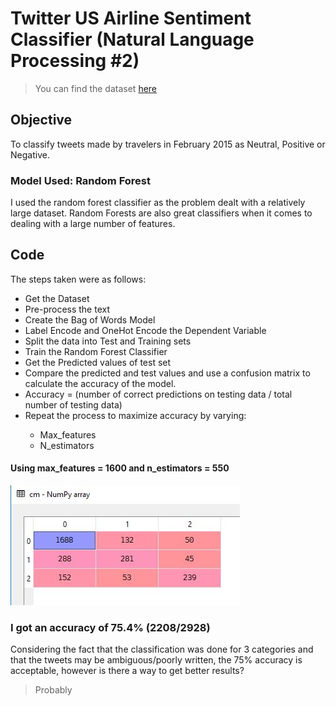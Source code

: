 # Twitter US Airline Sentiment Classifier (Natural Language Processing #2)
> You can find the dataset <a href="https://www.kaggle.com/crowdflower/twitter-airline-sentiment/version/2#">here</a>

## Objective
To classify tweets made by travelers in February 2015 as Neutral, Positive or Negative.

### Model Used: Random Forest
I used the random forest classifier as the problem dealt with a relatively large dataset. Random Forests are also great classifiers when it comes to dealing with a large number of features.

## Code
The steps taken were as follows:
<ul>
  <li>Get the Dataset</li>
  <li>Pre-process the text</li>
  <li>Create the Bag of Words Model</li>
  <li>Label Encode and OneHot Encode the Dependent Variable</li>
  <li>Split the data into Test and Training sets</li>
  <li>Train the Random Forest Classifier</li>
  <li>Get the Predicted values of test set</li>
  <li>Compare the predicted and test values and use a confusion matrix to calculate the accuracy of the model. </li>
  <li>Accuracy = (number of correct predictions on testing data / total number of testing data) </li>
  <li>Repeat the process to maximize accuracy by varying:</li>
  <ul>
    <li>Max_features</li>
    <li>N_estimators </li> 
  </ul>
</ul>

#### Using max_features = 1600 and n_estimators = 550
<img src="cm.JPG" alt=""></img> 
### I got an accuracy of 75.4% (2208/2928)
Considering the fact that the classification was done for 3 categories and that the tweets may be ambiguous/poorly written, the 75% accuracy is acceptable, however is there a way to get better results? 
> Probably
